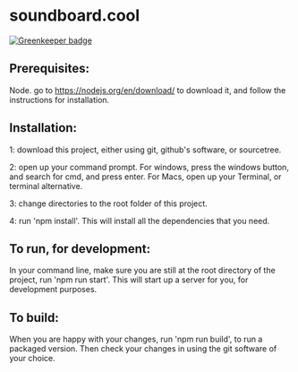 # soundboard.cool

[![Greenkeeper badge](https://badges.greenkeeper.io/gerbilsinspace/soundboard.cool.svg)](https://greenkeeper.io/)

## Prerequisites:

Node. go to https://nodejs.org/en/download/ to download it, and follow the instructions for installation.

## Installation:

1: download this project, either using git, github's software, or sourcetree.

2: open up your command prompt. For windows, press the windows button, and search for cmd, and press enter. For Macs, open up your Terminal, or terminal alternative.

3: change directories to the root folder of this project.

4: run 'npm install'. This will install all the dependencies that you need.

## To run, for development:

In your command line, make sure you are still at the root directory of the project, run 'npm run start'. This will start up a server for you, for development purposes.

## To build:

When you are happy with your changes, run 'npm run build', to run a packaged version. Then check your changes in using the git software of your choice.
